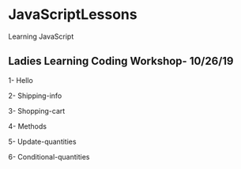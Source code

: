 # JavaScriptLessons
Learning JavaScript
## Ladies Learning Coding Workshop- 10/26/19
1- Hello

2- Shipping-info

3- Shopping-cart

4- Methods

5- Update-quantities

6- Conditional-quantities
